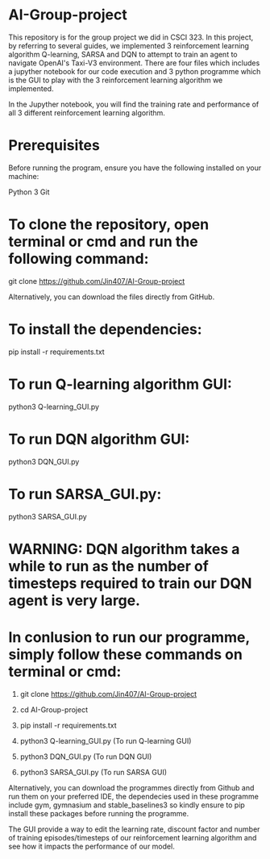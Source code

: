 # AI-Group-project
This repository is for the group project we did in CSCI 323. In this project, by referring to several guides, we implemented 3 reinforcement learning algorithm Q-learning, SARSA and DQN to attempt to train an agent to navigate OpenAI's Taxi-V3 environment. There are four files which includes a jupyther notebook for our code execution and 3 python programme which is the GUI to play with the 3 reinforcement learning algorithm we implemented.

In the Jupyther notebook, you will find the training rate and performance of all 3 different reinforcement learning algorithm.

# Prerequisites

Before running the program, ensure you have the following installed on your machine:

Python 3
Git

# To clone the repository, open terminal or cmd and run the following command:

git clone https://github.com/Jin407/AI-Group-project

Alternatively, you can download the files directly from GitHub.

# To install the dependencies:

pip install -r requirements.txt

# To run Q-learning algorithm GUI:

python3 Q-learning_GUI.py

# To run DQN algorithm GUI:

python3 DQN_GUI.py

# To run SARSA_GUI.py:

python3 SARSA_GUI.py

# WARNING: DQN algorithm takes a while to run as the number of timesteps required to train our DQN agent is very large.

# In conlusion to run our programme, simply follow these commands on terminal or cmd:

1. git clone https://github.com/Jin407/AI-Group-project

2. cd AI-Group-project

3. pip install -r requirements.txt

4. python3 Q-learning_GUI.py (To run Q-learning GUI)

5. python3 DQN_GUI.py (To run DQN GUI)

6. python3 SARSA_GUI.py (To run SARSA GUI)

Alternatively, you can download the programmes directly from Github and run them on your preferred IDE, the dependecies used in these programme include gym, gymnasium and stable_baselines3 so kindly ensure to pip install these packages before running the programme.

The GUI provide a way to edit the learning rate, discount factor and number of training episodes/timesteps of our reinforcement learning algorithm and see how it impacts the performance of our model.



